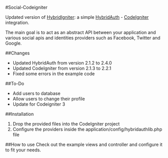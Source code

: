 #Social-Codeigniter

Updated version of [HybridIgniter](https://github.com/andacata/HybridIgniter/):
a simple [HybridAuth](http://hybridauth.sourceforge.net/) - [CodeIgniter](http://ellislab.com/codeigniter) integration.

The main goal is to act as an abstract API between your application and various social apis and identities providers such as Facebook, Twitter and Google.

##Changes 
- Updated HybridAuth from version 2.1.2 to 2.4.0
- Updated CodeIgniter from version 2.1.3 to 2.2.1
- Fixed some errors in the example code

##To-Do
- Add users to database
- Allow users to change their profile
- Update for Codeigniter 3


##Installation
1. Drop the provided files into the CodeIgniter project
2. Configure the providers inside the application/config/hybridauthlib.php file

##How to use
Check out the example views and controller and configure it to fit your needs.

